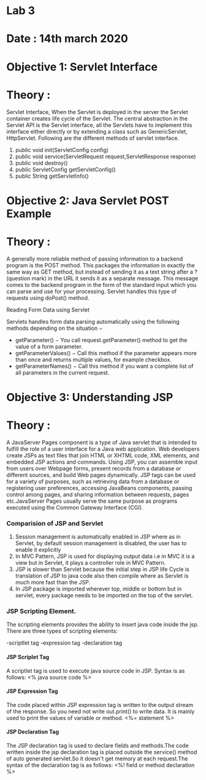 # **Lab 3**
# **Date : 14th march 2020**
# **Objective 1: Servlet Interface**

# **Theory :**

Servlet Interface, When the Servlet is deployed in the server the Servlet container creates life cycle of the Servlet.
The central abstraction in the Servlet API is the Servlet interface, all the Servlets have to implement this interface 
either directly or by extending a class such as GenericServlet, HttpServlet. Following are the different methods of servlet interface.
1. public void init(ServletConfig config)
2. public void service(ServletRequest request,ServletResponse response)
3. public void destroy()
4. public ServletConfig getServletConfig()
5. public String getServletInfo()

# **Objective 2: Java Servlet POST Example**

# **Theory :**

A generally more reliable method of passing information to a backend program is the POST method. This packages the information in exactly the same way as GET method, but instead of sending it as a text string after a ? (question mark) in the URL it sends it as a separate message. This message comes to the backend program in the form of the standard input which you can parse and use for your processing. Servlet handles this type of requests using doPost() method.

Reading Form Data using Servlet

Servlets handles form data parsing automatically using the following methods depending on the situation −
- getParameter() − You call request.getParameter() method to get the value of a form parameter.
- getParameterValues() − Call this method if the parameter appears more than once and returns multiple values, for example checkbox.
- getParameterNames() − Call this method if you want a complete list of all parameters in the current request.

# **Objective 3: Understanding JSP**

# **Theory :**

A JavaServer Pages component is a type of Java servlet that is intended to fulfill the role of a user interface for a Java web application. Web developers  create JSPs as text files that join HTML or XHTML code, XML elements, and embedded JSP actions and commands. Using JSP, you can assemble input from users over Webpage forms, present records from a database or different sources, and build Web pages dynamically. JSP tags can be used for a variety of purposes, such as retrieving data from a database or registering user preferences, accessing JavaBeans components, passing control among pages, and sharing information between requests, pages etc.JavaServer Pages usually serve the same purpose as programs executed using the Common Gateway Interface (CGI).

### Comparision of JSP and Servlet 
1. Session management is automatically enabled in JSP where as in Servlet, by default session management is disabled, the user has to enable it explicitly
2. In MVC Pattern, JSP is used for displaying output data i.e in MVC it is a view but in Servlet, it plays a controller role in MVC Pattern.
3. JSP is slower than Servlet because the initial step in JSP life Cycle is translation of JSP to java code also then compile where as Servlet is much more fast than the JSP.
4. In JSP package is imported wherever top, middle or bottom but in servlet, every package needs to be imported on the top of the servlet.

### JSP Scripting Element.
The scripting elements provides the ability to insert java code inside the jsp. There are three types of scripting elements:

-scriptlet tag
-expression tag
-declaration tag

#### JSP Scriplet Tag
A scriptlet tag is used to execute java source code in JSP. Syntax is as follows:
<%  java source code %> 

#### JSP Expression Tag
The code placed within JSP expression tag is written to the output stream of the response. So you need not write out.print() to write data. It is mainly used to print the values of variable or method.
<%=  statement %>  

#### JSP Declaration Tag
The JSP declaration tag is used to declare fields and methods.The code written inside the jsp declaration tag is placed outside the service() method of auto generated servlet.So it doesn't get memory at each request.The syntax of the declaration tag is as follows:
<%!  field or method declaration %>  




